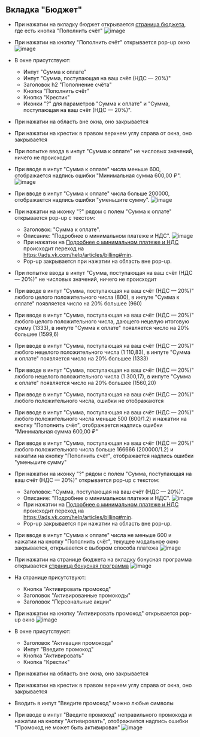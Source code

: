 ## Вкладка "Бюджет"
* При нажатии на вкладку бюджет открывается [страница бюджета](https://ads.vk.com/hq/budget/transactions), где есть кнопка "Пополнить счёт"
![image](https://github.com/Karpov-Ivan/homework-3-autumn-2024/blob/main/images/image_1.png)

* При нажатии на кнопку "Пополнить счёт" открывается pop-up окно
![image](https://github.com/Karpov-Ivan/homework-3-autumn-2024/blob/main/images/image_2.png)

* В окне присутствуют:
  * Инпут "Cумма к оплате"
  * Инпут "Сумма, поступающая на ваш счёт (НДС — 20%)"
  * Заголовок h2 "Пополнение счёта"
  * Кнопка "Пополнить счёт"
  * Кнопка "Крестик"
  * Иконки "?" для параметров "Сумма к оплате" и "Сумма, поступающая на ваш счёт (НДС — 20%)".

* При нажатии на область вне окна, оно закрывается
* При нажатии на крестик в правом верхнем углу справа от окна, оно закрывается
* При попытке ввода в инпут "Cумма к оплате" не числовых значений, ничего не происходит
* При вводе в инпут "Cумма к оплате" числа меньше 600, отображается надпись ошибки "Минимальная сумма 600,00 ₽".
![image](https://github.com/Karpov-Ivan/homework-3-autumn-2024/blob/main/images/image_3.png)

* При вводе в инпут "Cумма к оплате" числа больше 200000, отображается надпись ошибки "уменьшите сумму".
![image](https://github.com/Karpov-Ivan/homework-3-autumn-2024/blob/main/images/image_5.png)

* При нажатии на иконку "?" рядом с полем "Сумма к оплате" открывается pop-up с текстом:
    - Заголовок: "Сумма к оплате".
    - Описание: "Подробнее о минимальном платеже и НДС".
![image](https://github.com/Karpov-Ivan/homework-3-autumn-2024/blob/main/images/image_6.png)
    - При нажатии на [Подробнее о минимальном платеже и НДС](https://ads.vk.com/help/articles/billing#min) происходит переход на https://ads.vk.com/help/articles/billing#min.
    - Pop-up закрывается при нажатии на область вне pop-up.

* При попытке ввода в инпут "Сумма, поступающая на ваш счёт (НДС — 20%)" не числовых значений, ничего не происходит
* При вводе в инпут "Сумма, поступающая на ваш счёт (НДС — 20%)" любого целого положительного числа (800), в инпуте "Cумма к оплате" появляется число на 20% большее (960)
* При вводе в инпут "Сумма, поступающая на ваш счёт (НДС — 20%)" любого целого положительного числа, дающего нецелую итоговую сумму (1333), в инпуте "Cумма к оплате" появляется число на 20% большее (1599,6)
* При вводе в инпут "Сумма, поступающая на ваш счёт (НДС — 20%)" любого нецелого положительного числа (1 110,83), в инпуте "Cумма к оплате" появляется число на 20% большее (1333)
* При вводе в инпут "Сумма, поступающая на ваш счёт (НДС — 20%)" любого нецелого положительного числа (1 300,17), в инпуте "Cумма к оплате" появляется число на 20% большее (1560,20)
* При вводе в инпут "Сумма, поступающая на ваш счёт (НДС — 20%)" любого положительного числа, ошибки не отображаются
* При вводе в инпут "Сумма, поступающая на ваш счёт (НДС — 20%)" любого положительного числа меньше 500 (600/1.2) и нажатии на кнопку "Пополнить счёт", отображается надпись ошибки "Минимальная сумма 600,00 ₽"
* При вводе в инпут "Сумма, поступающая на ваш счёт (НДС — 20%)" любого положительного числа больше 166666 (200000/1.2) и нажатии на кнопку "Пополнить счёт", отображается надпись ошибки "уменьшите сумму"
* При нажатии на иконку "?" рядом с полем "Сумма, поступающая на ваш счёт (НДС — 20%)" открывается pop-up с текстом:
    - Заголовок: "Сумма, поступающая на ваш счёт (НДС — 20%)".
    - Описание: "Подробнее о минимальном платеже и НДС".
![image](https://github.com/Karpov-Ivan/homework-3-autumn-2024/blob/main/images/image_7.png)
    - При нажатии на [Подробнее о минимальном платеже и НДС](https://ads.vk.com/help/articles/billing#min) происходит переход на https://ads.vk.com/help/articles/billing#min.
    - Pop-up закрывается при нажатии на область вне pop-up.


* При вводе в инпут "Cумма к оплате" числа не меньше 600 и нажатии на кнопку "Пополнить счёт", текущее модальное окно закрывается, открывается с выбором способа платежа
![image](https://github.com/Karpov-Ivan/homework-3-autumn-2024/blob/main/images/image_4.png)

* При нажатии на странице бюджета на вкладку бонусная программа открывается [страница бонусная программа](https://ads.vk.com/hq/budget/bonus)
![image](https://github.com/Karpov-Ivan/homework-3-autumn-2024/blob/main/images/image_8.png)

* На странице присутствуют:
    * Кнопка "Активировать промокод"
    * Заголовок "Активированные промокоды"
    * Заголовок "Персональные акции"

* При нажатии на кнопку "Активировать промокод" открывается pop-up окно
![image](https://github.com/Karpov-Ivan/homework-3-autumn-2024/blob/main/images/image_9.png)

* В окне присутствуют:
  * Заголовок "Активация промокода"
  * Инпут "Введите промокод"
  * Кнопка "Активировать"
  * Кнопка "Крестик"

* При нажатии на область вне окна, оно закрывается
* При нажатии на крестик в правом верхнем углу справа от окна, оно закрывается
* Вводить в инпут "Введите промокод" можно любые символы
* При вводе в инпут "Введите промокод" неправильного промокода и нажатии на кнопку "Активировать", отображается надпись ошибки "Промокод не может быть активирован"
![image](https://github.com/Karpov-Ivan/homework-3-autumn-2024/blob/main/images/image_10.png)

